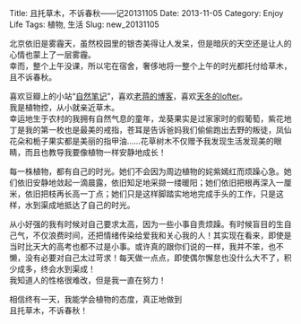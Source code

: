 Title: 且托草木，不诉春秋——记20131105
Date: 2013-11-05
Category: Enjoy Life
Tags: 植物, 生活
Slug: new_20131105


北京依旧是雾霾天，虽然校园里的银杏美得让人发呆，但是暗灰的天空还是让人的心情也蒙上了一层雾霾。  
幸而，整个上午没课，所以宅在宿舍，奢侈地将一整个上午的时光都托付给草木，且不诉春秋。  

喜欢豆瓣上的小站“[自然笔记](http://site.douban.com/109921/)”，喜欢[老蒋的博客](http://blog.sina.com.cn/u/1308209791)，喜欢[天冬的lofter](http://blog.sina.com.cn/u/1308209791)。  
我是植物控，从小就亲近草木。  
幸运地生于农村的我拥有自然气息的童年，龙葵果实是过家家时的假葡萄，紫花地丁是我的第一枚也是最美的戒指，苍耳是告诉爸妈我们偷偷跑出去野的叛徒，凤仙花朵和栀子果实都是美丽的指甲油……花草树木不仅赠予我发现生活发现美的眼睛，而且也教导我要像植物一样安静地成长！  

每一株植物，都有自己的时光。她们不会因为周边植物的姹紫嫣红而烦躁心急。她们依旧安静地敛起一滴晨露，依旧知足地采撷一缕暖阳；她们依旧把根再深入一厘米，依旧把枝再长高一丁点；她们只是这样脚踏实地地完成手头的工作，只是这样，水到渠成地抵达了自己的时光。  

从小好强的我有时候对自己要求太高，因为一些小事自责烦躁。有时候盲目的生自己气，不仅浪费时间，还把情绪传染给爱我和关心我的人！其实现在看来，即使是当时比天大的高考也都不过是小事。或许真的跟你们说的一样，我并不笨，也不懒，没有必要对自己太过苛求！每天做一点点，即使偶尔懈怠也没什么大不了，积少成多，终会水到渠成！  
我知道人的性格很难改，但是我一直在努力！

相信终有一天，我能学会植物的态度，真正地做到  
且托草木，不诉春秋！  
